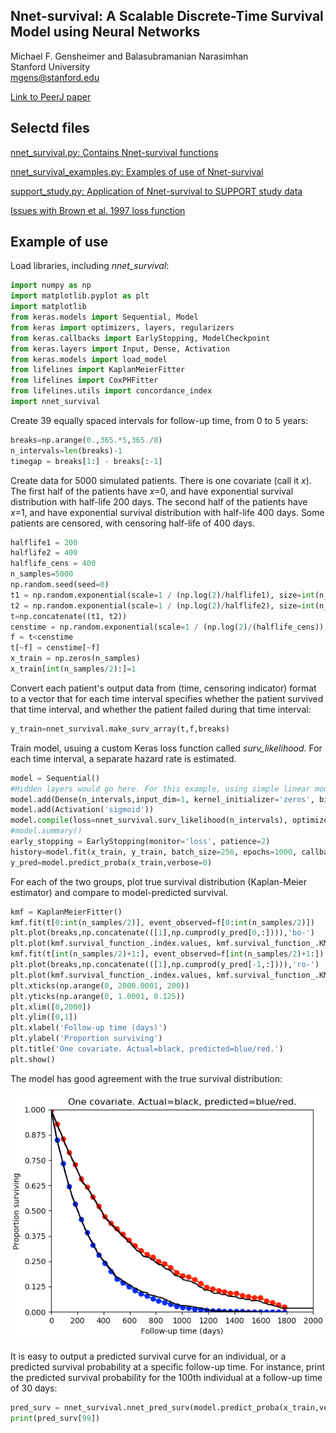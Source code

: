 ## Nnet-survival: A Scalable Discrete-Time Survival Model using Neural Networks

Michael F. Gensheimer and Balasubramanian Narasimhan  
Stanford University  
mgens@stanford.edu

[Link to PeerJ paper](https://peerj.com/articles/6257/)

## Selectd files

[nnet_survival.py: Contains Nnet-survival functions](nnet_survival.py)

[nnet_survival_examples.py: Examples of use of Nnet-survival](nnet_survival_examples.py)

[support_study.py: Application of Nnet-survival to SUPPORT study data](support_study.py)

[Issues with Brown et al. 1997 loss function](brown1997_loss_function_example.md)

## Example of use

Load libraries, including *nnet_survival*:
```python
import numpy as np
import matplotlib.pyplot as plt
import matplotlib
from keras.models import Sequential, Model
from keras import optimizers, layers, regularizers
from keras.callbacks import EarlyStopping, ModelCheckpoint
from keras.layers import Input, Dense, Activation
from keras.models import load_model
from lifelines import KaplanMeierFitter
from lifelines import CoxPHFitter
from lifelines.utils import concordance_index
import nnet_survival
```

Create 39 equally spaced intervals for follow-up time, from 0 to 5 years:

```python
breaks=np.arange(0.,365.*5,365./8)
n_intervals=len(breaks)-1
timegap = breaks[1:] - breaks[:-1]

```

Create data for 5000 simulated patients. There is one covariate (call it *x*). The first half of the patients have *x*=0, and have exponential survival distribution with half-life 200 days. The second half of the patients have *x*=1, and have exponential survival distribution with half-life 400 days. Some patients are censored, with censoring half-life of 400 days.

```python
halflife1 = 200
halflife2 = 400
halflife_cens = 400
n_samples=5000
np.random.seed(seed=0)
t1 = np.random.exponential(scale=1 / (np.log(2)/halflife1), size=int(n_samples/2))
t2 = np.random.exponential(scale=1 / (np.log(2)/halflife2), size=int(n_samples/2))
t=np.concatenate((t1, t2))
censtime = np.random.exponential(scale=1 / (np.log(2)/(halflife_cens)), size=n_samples)
f = t<censtime
t[~f] = censtime[~f]
x_train = np.zeros(n_samples)
x_train[int(n_samples/2):]=1
```

Convert each patient's output data from (time, censoring indicator) format to a vector that for each time interval specifies whether the patient survived that time interval, and whether the patient failed during that time interval:

```python
y_train=nnet_survival.make_surv_array(t,f,breaks)
```

Train model, usuing a custom Keras loss function called *surv_likelihood*. For each time interval, a separate hazard rate is estimated.

```python
model = Sequential()
#Hidden layers would go here. For this example, using simple linear model with no hidden layers.
model.add(Dense(n_intervals,input_dim=1, kernel_initializer='zeros', bias_initializer='zeros'))
model.add(Activation('sigmoid'))
model.compile(loss=nnet_survival.surv_likelihood(n_intervals), optimizer=optimizers.RMSprop())
#model.summary()
early_stopping = EarlyStopping(monitor='loss', patience=2)
history=model.fit(x_train, y_train, batch_size=256, epochs=1000, callbacks=[early_stopping])
y_pred=model.predict_proba(x_train,verbose=0)
```

For each of the two groups, plot true survival distribution (Kaplan-Meier estimator) and compare to model-predicted survival.

```python
kmf = KaplanMeierFitter()
kmf.fit(t[0:int(n_samples/2)], event_observed=f[0:int(n_samples/2)])
plt.plot(breaks,np.concatenate(([1],np.cumprod(y_pred[0,:]))),'bo-')
plt.plot(kmf.survival_function_.index.values, kmf.survival_function_.KM_estimate,color='k')
kmf.fit(t[int(n_samples/2)+1:], event_observed=f[int(n_samples/2)+1:])
plt.plot(breaks,np.concatenate(([1],np.cumprod(y_pred[-1,:]))),'ro-')
plt.plot(kmf.survival_function_.index.values, kmf.survival_function_.KM_estimate,color='k')
plt.xticks(np.arange(0, 2000.0001, 200))
plt.yticks(np.arange(0, 1.0001, 0.125))
plt.xlim([0,2000])
plt.ylim([0,1])
plt.xlabel('Follow-up time (days)')
plt.ylabel('Proportion surviving')
plt.title('One covariate. Actual=black, predicted=blue/red.')
plt.show()
```

The model has good agreement with the true survival distribution:

![one predictor figure](one_predictor.png)

It is easy to output a predicted survival curve for an individual, or a predicted survival probability at a specific follow-up time. For instance, print the predicted survival probability for the 100th individual at a follow-up time of 30 days:

```python
pred_surv = nnet_survival.nnet_pred_surv(model.predict_proba(x_train,verbose=0), breaks, 30)
print(pred_surv[99])
```

